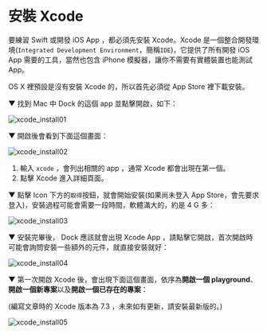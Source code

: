 # 安裝 Xcode

要練習 Swift 或開發 iOS App ，都必須先安裝 Xcode。Xcode 是一個整合開發環境(`Integrated Development Environment`，簡稱`IDE`)，它提供了所有開發 iOS App 需要的工具，當然也包含 iPhone 模擬器，讓你不需要有實體裝置也能測試 App。

OS X 裡預設是沒有安裝 Xcode 的，所以首先必須從 App Store 裡下載安裝。

▼ 找到 Mac 中 Dock 的這個 app 並點擊開啟，如下：

![xcode_install01](../../images/xcode/xcode_install01.png)

▼ 開啟後會看到下面這個畫面：

![xcode_install02](../../images/xcode/xcode_install02.png)

1. 輸入 `xcode` ，會列出相關的 app ，通常 Xcode 都會出現在第一個。
2. 點擊 Xcode 進入詳細頁面。

▼ 點擊 Icon 下方的`取得`按鈕，就會開始安裝(如果尚未登入 App Store，會先要求登入)，安裝過程可能會需要一段時間，軟體滿大的，約是 4 G 多：

![xcode_install03](../../images/xcode/xcode_install03.png)

▼ 安裝完畢後， Dock 應該就會出現 Xcode App ，請點擊它開啟，首次開啟時可能會詢問安裝一些額外的元件，就直接安裝就好：

![xcode_install04](../../images/xcode/xcode_install04.png)

▼ 第一次開啟 Xcode 後，會出現下面這個畫面，依序為**開啟一個 playground**、**開啟一個新專案**以及**開啟一個已存在的專案**：

(編寫文章時的 Xcode 版本為 7.3 ，未來如有更新，請安裝最新版的。)

![xcode_install05](../../images/xcode/xcode_install05.png)

